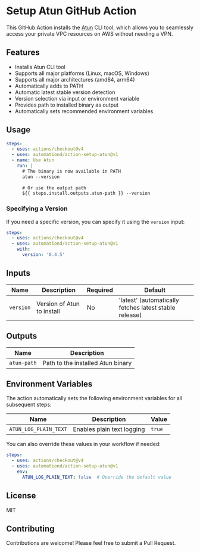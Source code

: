 # Setup Atun GitHub Action

This GitHub Action installs the [Atun](https://github.com/automationd/atun) CLI tool, which allows you to seamlessly access your private VPC resources on AWS without needing a VPN.

## Features

- Installs Atun CLI tool
- Supports all major platforms (Linux, macOS, Windows)
- Supports all major architectures (amd64, arm64)
- Automatically adds to PATH
- Automatic latest stable version detection
- Version selection via input or environment variable
- Provides path to installed binary as output
- Automatically sets recommended environment variables

## Usage

```yaml
steps:
  - uses: actions/checkout@v4
  - uses: automationd/action-setup-atun@v1
  - name: Use Atun
    run: |
      # The binary is now available in PATH
      atun --version
      
      # Or use the output path
      ${{ steps.install.outputs.atun-path }} --version
```

### Specifying a Version

If you need a specific version, you can specify it using the `version` input:

```yaml
steps:
  - uses: actions/checkout@v4
  - uses: automationd/action-setup-atun@v1
    with:
      version: '0.4.5'
```

## Inputs

| Name | Description | Required | Default |
|------|-------------|----------|---------|
| `version` | Version of Atun to install | No | 'latest' (automatically fetches latest stable release) |

## Outputs

| Name | Description |
|------|-------------|
| `atun-path` | Path to the installed Atun binary |

## Environment Variables

The action automatically sets the following environment variables for all subsequent steps:

| Name | Description | Value |
|------|-------------|-------|
| `ATUN_LOG_PLAIN_TEXT` | Enables plain text logging | `true` |

You can also override these values in your workflow if needed:

```yaml
steps:
  - uses: actions/checkout@v4
  - uses: automationd/action-setup-atun@v1
    env:
      ATUN_LOG_PLAIN_TEXT: false  # Override the default value
```

## License

MIT

## Contributing

Contributions are welcome! Please feel free to submit a Pull Request. 
